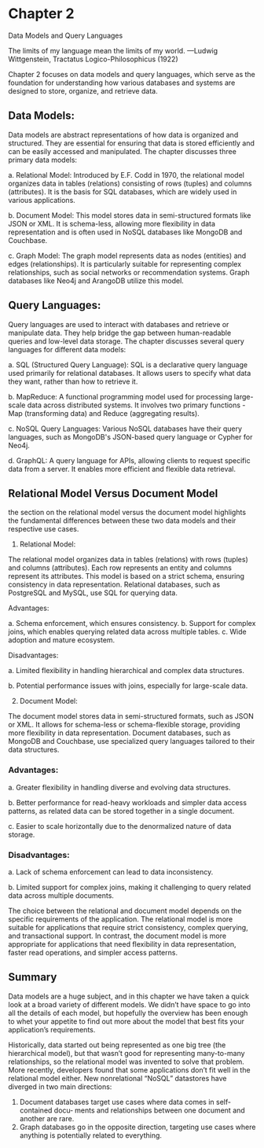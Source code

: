# Chapter 2

Data Models and Query Languages

The limits of my language mean the limits of my world.
—Ludwig Wittgenstein, Tractatus Logico-Philosophicus (1922)


Chapter 2 focuses on data models and query languages, which serve as the foundation
for understanding how various databases and systems are designed to store, organize, and retrieve data.

## Data Models:
Data models are abstract representations of how data is organized and structured. They are essential for ensuring that data is stored efficiently and can be easily accessed and manipulated. The chapter discusses three primary data models:

a. Relational Model: Introduced by E.F. Codd in 1970, the relational model organizes data in tables (relations) consisting of rows (tuples) and columns (attributes). It is the basis for SQL databases, which are widely used in various applications.

b. Document Model: This model stores data in semi-structured formats like JSON or XML. It is schema-less, allowing more flexibility in data representation and is often used in NoSQL databases like MongoDB and Couchbase.

c. Graph Model: The graph model represents data as nodes (entities) and edges (relationships). It is particularly suitable for representing complex relationships, such as social networks or recommendation systems. Graph databases like Neo4j and ArangoDB utilize this model.


## Query Languages: 

Query languages are used to interact with databases and retrieve or manipulate data. They help bridge the gap between human-readable queries and low-level data storage. The chapter discusses several query languages for different data models:

a. SQL (Structured Query Language): SQL is a declarative query language used primarily for relational databases. It allows users to specify what data they want, rather than how to retrieve it.


b. MapReduce: A functional programming model used for processing large-scale data across distributed systems. It involves two primary functions - Map (transforming data) and Reduce (aggregating results).

c. NoSQL Query Languages: Various NoSQL databases have their query languages, such as MongoDB's JSON-based query language or Cypher for Neo4j.

d. GraphQL: A query language for APIs, allowing clients to request specific data from a server. It enables more efficient and flexible data retrieval.

## Relational Model Versus Document Model

the section on the relational model versus the document model highlights the fundamental differences between these two data models and their respective use cases.

1. Relational Model:

The relational model organizes data in tables (relations) with rows (tuples) and columns (attributes). Each row represents an entity and columns represent its attributes. This model is based on a strict schema, ensuring consistency in data representation. Relational databases, such as PostgreSQL and MySQL, use SQL for querying data. 

Advantages:

a. Schema enforcement, which ensures consistency.
b. Support for complex joins, which enables querying related data across multiple tables.
c. Wide adoption and mature ecosystem.

Disadvantages:

a. Limited flexibility in handling hierarchical and complex data structures.

b. Potential performance issues with joins, especially for large-scale data.


2. Document Model:

The document model stores data in semi-structured formats, such as JSON or XML. It allows for schema-less or schema-flexible storage, providing more flexibility in data representation. Document databases, such as MongoDB and Couchbase, use specialized query languages tailored to their data structures.


### Advantages:

a. Greater flexibility in handling diverse and evolving data structures.

b. Better performance for read-heavy workloads and simpler data access patterns, as related data can be stored together in a single document.

c. Easier to scale horizontally due to the denormalized nature of data storage.


### Disadvantages:

a. Lack of schema enforcement can lead to data inconsistency.

b. Limited support for complex joins, making it challenging to query related data across multiple documents.

The choice between the relational and document model depends on the specific requirements of the application. The relational model is more suitable for applications that require strict consistency, complex querying, and transactional support. In contrast, the document model is more appropriate for applications that need flexibility in data representation, faster read operations, and simpler access patterns.


## Summary
Data models are a huge subject, and in this chapter we have taken a quick look at a broad variety of different models. We didn’t have space to go into all the details of each model, but hopefully the overview has been enough to whet your appetite to find out more about the model that best fits your application’s requirements.

Historically, data started out being represented as one big tree (the hierarchical model), but that wasn’t good for representing many-to-many relationships, so the relational model was invented to solve that problem. More recently, developers found that some applications don’t fit well in the relational model either. New nonrelational “NoSQL” datastores have diverged in two main directions:

1. Document databases target use cases where data comes in self-contained docu‐ ments and relationships between one document and another are rare.
2. Graph databases go in the opposite direction, targeting use cases where anything is potentially related to everything.

